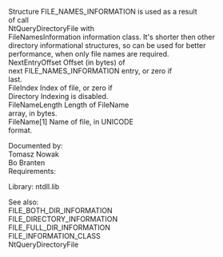 Structure FILE\_NAMES\_INFORMATION is used as a result \
of call \
NtQueryDirectoryFile with \
FileNamesInformation information class. It's shorter then other \
directory informational structures, so can be used for better \
performance, when only file names are required. \
NextEntryOffset Offset \(in bytes\) of \
next FILE\_NAMES\_INFORMATION entry, or zero if \
last. \
FileIndex Index of file, or zero if \
Directory Indexing is disabled. \
FileNameLength Length of FileName \
array, in bytes. \
FileName\[1\] Name of file, in UNICODE \
format.

Documented by: \
Tomasz Nowak \
Bo Branten \
Requirements:

Library: ntdll.lib

See also: \
FILE\_BOTH\_DIR\_INFORMATION \
FILE\_DIRECTORY\_INFORMATION \
FILE\_FULL\_DIR\_INFORMATION \
FILE\_INFORMATION\_CLASS \
NtQueryDirectoryFile
